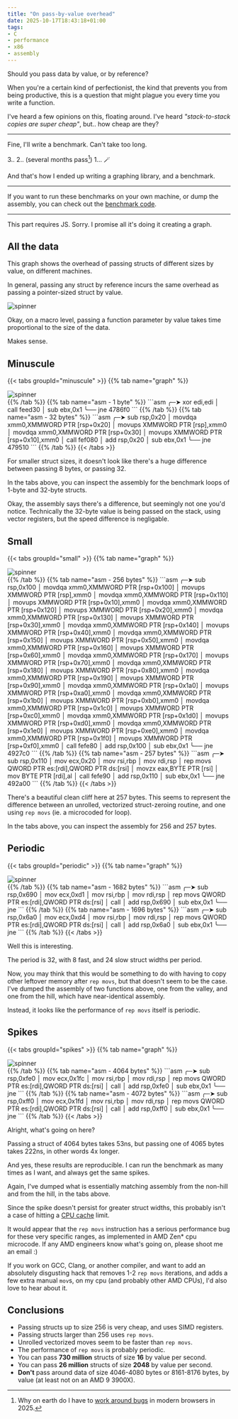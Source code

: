 ```yaml
---
title: "On pass-by-value overhead"
date: 2025-10-17T18:43:18+01:00
tags:
- C
- performance
- x86
- assembly
---
```


<link href="https://cdn.jsdelivr.net/npm/smolgraph@2.1.7/graph.min.css" rel="stylesheet">

Should you pass data by value, or by reference?

<!--more-->

<!-- NOTE Assembly dump command: objdump --visualize-jumps -M intel intel-mnemonic --no-show-raw-insn --no-addresses -d benchmark -->

When you're a certain kind of perfectionist, the kind that prevents you from
being productive, this is a question that might plague you every time you write
a function.

I've heard a few opinions on this, floating around. I've heard *"stack-to-stack
copies are super cheap"*, but.. how cheap are they?

---

Fine, I'll write a benchmark. Can't take too long.

3.. 2.. (several months pass[^1]) 1... 🪄

And that's how I ended up writing a graphing library, and a benchmark.

---

If you want to run these benchmarks on your own machine, or dump the
assembly, you can check out the [benchmark code](https://github.com/414owen/call-by-value-benchmarks).

---

<noscript>
This part requires JS. Sorry.
I promise all it's doing it creating a graph.
</noscript>


## All the data

This graph shows the overhead of passing structs of different sizes by value,
on different machines.

In general, passing any struct by reference incurs the same overhead as passing
a pointer-sized struct by value.

<div class="graph">
<img alt="spinner" src="/img/hourglass-d.webp">
</div>

Okay, on a macro level, passing a function parameter by value takes time
proportional to the size of the data.

Makes sense.


## Minuscule

{{< tabs groupId="minuscule" >}}
{{% tab name="graph" %}}
<div class="graph" data-initial-min="0" data-initial-max="128" data-series="amd">
<img alt="spinner" src="/img/hourglass-d.webp">
</div>
{{% /tab %}}
{{% tab name="asm - 1 byte" %}}
```asm
╭─➤ xor    edi,edi
│   call   feed30 <pass_1_fields_by_value>
│   sub    ebx,0x1
╰── jne    4786f0 <bench_1+0x20>
```
{{% /tab %}}
{{% tab name="asm - 32 bytes" %}}
```asm
╭─➤ sub    rsp,0x20
│   movdqa xmm0,XMMWORD PTR [rsp+0x20]
│   movups XMMWORD PTR [rsp],xmm0
│   movdqa xmm0,XMMWORD PTR [rsp+0x30]
│   movups XMMWORD PTR [rsp+0x10],xmm0
│   call   fef080 <pass_32_fields_by_value>
│   add    rsp,0x20
│   sub    ebx,0x1
╰── jne    479510 <bench_32+0x40>
```
{{% /tab %}}
{{< /tabs >}}

For smaller struct sizes, it doesn't look like there's a huge difference
between passing 8 bytes, or passing 32.

In the tabs above, you can inspect the assembly for the benchmark loops
of 1-byte and 32-byte structs.

Okay, the assembly says there's a difference, but seemingly not one you'd notice.
Technically the 32-byte value is being passed on the stack, using vector registers,
but the speed difference is negligable.

## Small

{{< tabs groupId="small" >}}
{{% tab name="graph" %}}
<div class="graph" data-initial-min="0" data-initial-max="500" data-series="amd">
<img alt="spinner" src="/img/hourglass-d.webp">
</div>
{{% /tab %}}
{{% tab name="asm - 256 bytes" %}}
```asm
╭─➤ sub    rsp,0x100
│   movdqa xmm0,XMMWORD PTR [rsp+0x100]
│   movups XMMWORD PTR [rsp],xmm0
│   movdqa xmm0,XMMWORD PTR [rsp+0x110]
│   movups XMMWORD PTR [rsp+0x10],xmm0
│   movdqa xmm0,XMMWORD PTR [rsp+0x120]
│   movups XMMWORD PTR [rsp+0x20],xmm0
│   movdqa xmm0,XMMWORD PTR [rsp+0x130]
│   movups XMMWORD PTR [rsp+0x30],xmm0
│   movdqa xmm0,XMMWORD PTR [rsp+0x140]
│   movups XMMWORD PTR [rsp+0x40],xmm0
│   movdqa xmm0,XMMWORD PTR [rsp+0x150]
│   movups XMMWORD PTR [rsp+0x50],xmm0
│   movdqa xmm0,XMMWORD PTR [rsp+0x160]
│   movups XMMWORD PTR [rsp+0x60],xmm0
│   movdqa xmm0,XMMWORD PTR [rsp+0x170]
│   movups XMMWORD PTR [rsp+0x70],xmm0
│   movdqa xmm0,XMMWORD PTR [rsp+0x180]
│   movups XMMWORD PTR [rsp+0x80],xmm0
│   movdqa xmm0,XMMWORD PTR [rsp+0x190]
│   movups XMMWORD PTR [rsp+0x90],xmm0
│   movdqa xmm0,XMMWORD PTR [rsp+0x1a0]
│   movups XMMWORD PTR [rsp+0xa0],xmm0
│   movdqa xmm0,XMMWORD PTR [rsp+0x1b0]
│   movups XMMWORD PTR [rsp+0xb0],xmm0
│   movdqa xmm0,XMMWORD PTR [rsp+0x1c0]
│   movups XMMWORD PTR [rsp+0xc0],xmm0
│   movdqa xmm0,XMMWORD PTR [rsp+0x1d0]
│   movups XMMWORD PTR [rsp+0xd0],xmm0
│   movdqa xmm0,XMMWORD PTR [rsp+0x1e0]
│   movups XMMWORD PTR [rsp+0xe0],xmm0
│   movdqa xmm0,XMMWORD PTR [rsp+0x1f0]
│   movups XMMWORD PTR [rsp+0xf0],xmm0
│   call   fefe80 <pass_256_fields_by_value>
│   add    rsp,0x100
│   sub    ebx,0x1
╰── jne    4927c0 <bench_256+0x100>
```
{{% /tab %}}
{{% tab name="asm - 257 bytes" %}}
```asm
╭─➤ sub    rsp,0x110
│   mov    ecx,0x20
│   mov    rsi,rbp
│   mov    rdi,rsp
│   rep movs QWORD PTR es:[rdi],QWORD PTR ds:[rsi]
│   movzx  eax,BYTE PTR [rsi]
│   mov    BYTE PTR [rdi],al
│   call   fefe90 <pass_257_fields_by_value>
│   add    rsp,0x110
│   sub    ebx,0x1
╰── jne    492a00 <bench_257+0x110>
```
{{% /tab %}}
{{< /tabs >}}

There's a beautiful clean cliff here at 257 bytes. This seems to represent the
difference between an unrolled, vectorized struct-zeroing routine, and one using
`rep movs` (ie. a microcoded for loop).

In the tabs above, you can inspect the assembly for 256 and 257 bytes.


## Periodic

{{< tabs groupId="periodic" >}}
{{% tab name="graph" %}}
<div class="graph" data-initial-min="1600" data-initial-max="1800" data-series="amd">
<img alt="spinner" src="/img/hourglass-d.webp">
</div>
{{% /tab %}}
{{% tab name="asm - 1682 bytes" %}}
```asm
╭─➤ sub    rsp,0x690
│   mov    ecx,0xd1
│   mov    rsi,rbp
│   mov    rdi,rsp
│   rep movs QWORD PTR es:[rdi],QWORD PTR ds:[rsi]
│   call   <pass_1672_fields_by_value>
│   add    rsp,0x690
│   sub    ebx,0x1
╰── jne    <bench_1672+0x120>
```
{{% /tab %}}
{{% tab name="asm - 1696 bytes" %}}
```asm
╭─➤ sub    rsp,0x6a0
│   mov    ecx,0xd4
│   mov    rsi,rbp
│   mov    rdi,rsp
│   rep movs QWORD PTR es:[rdi],QWORD PTR ds:[rsi]
│   call   <pass_1696_fields_by_value>
│   add    rsp,0x6a0
│   sub    ebx,0x1
╰── jne    <bench_1696+0x100>
```
{{% /tab %}}
{{< /tabs >}}

Well this is interesting.

The period is 32, with 8 fast, and 24 slow struct widths per period.

Now, you may think that this would be something to do with having to copy
other leftover memory after `rep movs`, but that doesn't seem to be the
case. I've dumped the assembly of two functions above, one from the valley,
and one from the hill, which have near-identical assembly.

Instead, it looks like the performance of `rep movs` itself is periodic.

## Spikes

{{< tabs groupId="spikes" >}}
{{% tab name="graph" %}}
<div class="graph" data-initial-min="0" data-initial-max="12000" data-series="amd">
<img alt="spinner" src="/img/hourglass-d.webp">
</div>
{{% /tab %}}
{{% tab name="asm - 4064 bytes" %}}
```asm
╭─➤ sub    rsp,0xfe0
│   mov    ecx,0x1fc
│   mov    rsi,rbp
│   mov    rdi,rsp
│   rep movs QWORD PTR es:[rdi],QWORD PTR ds:[rsi]
│   call   <pass_4064_fields_by_value>
│   add    rsp,0xfe0
│   sub    ebx,0x1
╰── jne    <bench_4064+0x100>
```
{{% /tab %}}
{{% tab name="asm - 4072 bytes" %}}
```asm
╭─➤ sub    rsp,0xff0
│   mov    ecx,0x1fd
│   mov    rsi,rbp
│   mov    rdi,rsp
│   rep movs QWORD PTR es:[rdi],QWORD PTR ds:[rsi]
│   call   <pass_4072_fields_by_value>
│   add    rsp,0xff0
│   sub    ebx,0x1
╰── jne    <bench_4072+0x120>
```
{{% /tab %}}
{{< /tabs >}}

Alright, what's going on here?

Passing a struct of 4064 bytes takes 53ns, but passing one of 4065 bytes takes 222ns,
in other words 4x longer.

And yes, these results are reproducible. I can run the benchmark as
many times as I want, and always get the same spikes.

Again, I've dumped what is essentially matching assembly from the non-hill and
from the hill, in the tabs above.

Since the spike doesn't persist for greater struct widths, this probably isn't
a case of hitting a [CPU cache](https://en.wikipedia.org/wiki/CPU_cache)
limit.

It would appear that the `rep movs` instruction has a serious performance bug
for these very specific ranges, as implemented in AMD Zen* cpu microcode.
If any AMD engineers know what's going on, please shoot me an email :)

If you work on GCC, Clang, or another compiler, and want to add an
absolutely disgusting hack that removes 1-2 `rep movs` iterations, and
adds a few extra manual `mov`s, on my cpu (and probably other AMD CPUs),
I'd also love to hear about it.

## Conclusions

* Passing structs up to size 256 is very cheap, and uses SIMD registers.
* Passing structs larger than 256 uses `rep movs`.
* Unrolled vectorized moves seem to be faster than `rep movs`.
* The performance of `rep movs` is probably periodic.
* You can pass **730 million** structs of size **16** by value per second.
* You can pass **26 million** structs of size **2048** by value per second.
* **Don't** pass around data of size 4046-4080 bytes or 8161-8176 bytes,
  by value (at least not on an AMD 9 3900X).

<script type="module">

import { drawGraph } from "https://cdn.jsdelivr.net/npm/smolgraph@2.1.7/+esm";

const cachePromise = promise => {
  let res = undefined;
  let err = undefined;

  const handlers = [];

  promise.then(a => {res = a;}).catch(a => {err = a;}).finally(() => {
    for (const handler of handlers) {
      handler();
    }
  });

  const immediate = () => err ? Promise.reject(err) : Promise.resolve(res);
  return () => {
    if (res || err) {
      return immediate();
    }
    return new Promise((res, rej) => {
      handlers.push(() => {
        immediate().then(res, rej);
      })
    });
  };
};

const loadDataFile = (label, url) => cachePromise(
  fetch(url)
    .then(res => res.json())
    .then(data => ({ data: data.map((n, i) => [i + 1, n]), label }))
);

const seriesData = {
  amd: ["#70a7c2", loadDataFile("AMD Ryzen 3900x", "/struct-size-data/3900x.json")],
  arm: ["#a7c270", loadDataFile("Apple M2", "/struct-size-data/arm-m2.json")],
  // dave_amd: loadDataFile("amd ryzen 7 7735U", "/struct-size-data/dave-laptop-amd.json"),
  dave_intel: ["#c270a7", loadDataFile("Intel Core i5-12400F", "/struct-size-data/dave-desktop-intel.json")],
  // intel: loadDataFile("intel core 7 ultra", "/struct-size-data/intel-core-ultra-7.json")
};

const mkEWMA = period => {
  let average = null;
  const alpha = 2 / (period + 1);
  return value => {
    if (typeof value !== 'number' || isNaN(value)) {
      return average;
    }
    if (average === null) {
      // First value. The average is just this value.
      average = value;
    } else {
      // EWMA formula
      average = (alpha * value) + (1 - alpha) * average;
    }
    return average;
  };
};

[...document.getElementsByClassName("graph")].forEach(element => {
  let { initialMin, initialMax, series } = element.dataset;
  if (initialMin) {
    initialMin = parseInt(initialMin);
  }
  if (initialMax) {
    initialMax = parseInt(initialMax);
  }
  if (series) {
    series = [series];
  } else {
    series = ["arm", "amd", "dave_intel"];
  }
  const fidelity = numPoints => {
    let res = 1;
    while (numPoints / res > 2000) {
      res += 1;
    }
    return res;
  };

  const abs = Math.abs;

  Promise.all(series.map(k => seriesData[k][1]().then(a => [k, a]))).then(data => {

    const lineColors = data.map(a => seriesData[a[0]][0]);
    data = data.map(a => a[1]);
    initialMin ||= 0;
    initialMax ||= data[0].data.at(-1)[0];


    const boundData = (minX, maxX) => {
      const numPoints = maxX - minX + 1;
      const skip = fidelity(numPoints);
      const ewma = mkEWMA(numPoints/50);
      return data.map(({data,label}) => {
        const points = data.slice(Math.max(0, minX), maxX).filter(([x, y], i) => {
          return i % skip == 0 || abs(ewma(y) - y) > 70;
        });
        return {
          label,
          data: points
        };
      });
    };
    data = boundData(initialMin, initialMax);
    element.innerText = "";

    const graphConfig = {
      width: 800,
      height: 500,
      maxTicks: {x: 10, y: 10},
      lineColors,
      axisLabels: {
        x: 'Struct size',
        y: 'Time (ns/call)'
      },
      data,
      loadData: boundData
    };

    let svg = drawGraph(graphConfig);
    element.appendChild(svg);
  });
})
</script>

[^1]: Why on earth do I have to [work around bugs](https://github.com/414owen/smolgraph/commit/39d21a48733c3c57877ee880febb78a8dac9f318) in modern browsers in 2025.
